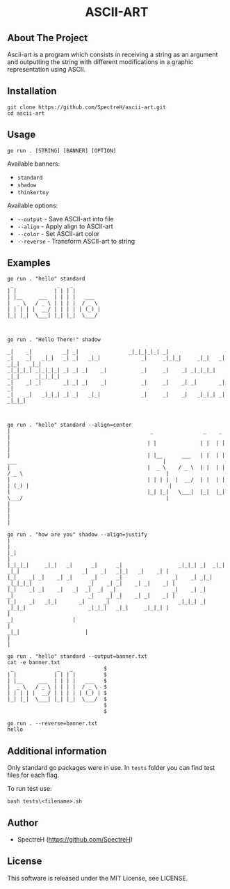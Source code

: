 <h1 align="center">ASCII-ART</h1>

## About The Project
Ascii-art is a program which consists in receiving a string as an argument and outputting the string with different modifications in a graphic representation using ASCII. 

## Installation
```
git clone https://github.com/SpectreH/ascii-art.git
cd ascii-art
```
## Usage
```
go run . [STRING] [BANNER] [OPTION]
```
Available banners:
* <code>standard</code>
* <code>shadow</code>
* <code>thinkertoy</code>

Available options:
* <code>--output</code> - Save ASCII-art into file
* <code>--align</code> - Apply align to ASCII-art
* <code>--color</code> - Set ASCII-art color
* <code>--reverse</code> - Transform ASCII-art to string

## Examples
```
go run . "hello" standard
 _              _   _          
| |            | | | |         
| |__     ___  | | | |   ___   
|  _ \   / _ \ | | | |  / _ \  
| | | | |  __/ | | | | | (_) | 
|_| |_|  \___| |_| |_|  \___/  
                               
                               
                               
go run . "Hello There!" shadow
                                                                                      
_|    _|          _| _|                _|_|_|_|_| _|                                  
_|    _|   _|_|   _| _|   _|_|             _|     _|_|_|     _|_|   _|  _|_|   _|_|   
_|_|_|_| _|_|_|_| _| _| _|    _|           _|     _|    _| _|_|_|_| _|_|     _|_|_|_| 
_|    _| _|       _| _| _|    _|           _|     _|    _| _|       _|       _|       
_|    _|   _|_|_| _| _|   _|_|             _|     _|    _|   _|_|_| _|         _|_|_| 
                                                                                      
                                                                                      
                                                                                      
go run . "hello" standard --align=center                                                                                   
|                                             _                _    _                                                       |
|                                            | |              | |  | |                                                      |
|                                            | |__      ___   | |  | |    ___                                               |
|                                            |  _ \    / _ \  | |  | |   / _ \                                              |
|                                            | | | |  |  __/  | |  | |  | (_) |                                             |
|                                            |_| |_|   \___|  |_|  |_|   \___/                                              |
|                                                                                                                           |
|                                                                                                                           |

go run . "how are you" shadow --align=justify                                                                            
|                                                                                                                           |
|_|                                                                                                                         |
|_|_|_|     _|_|   _|      _|      _|                  _|_|_| _|  _|_|   _|_|                    _|    _|   _|_|   _|    _| |
|_|    _| _|    _| _|      _|      _|                _|    _| _|_|     _|_|_|_|                  _|    _| _|    _| _|    _| |
|_|    _| _|    _|   _|  _|  _|  _|                  _|    _| _|       _|                        _|    _| _|    _| _|    _| |
|_|    _|   _|_|       _|      _|                      _|_|_| _|         _|_|_|                    _|_|_|   _|_|     _|_|_| |
|                                                                                                      _|                   |
|                                                                                                  _|_|                     |
|                                                                                                                           |

go run . "hello" standard --output=banner.txt
cat -e banner.txt
 _              _   _          $
| |            | | | |         $
| |__     ___  | | | |   ___   $
|  _ \   / _ \ | | | |  / _ \  $
| | | | |  __/ | | | | | (_) | $
|_| |_|  \___| |_| |_|  \___/  $
                               $
                               $

go run . --reverse=banner.txt
hello
```
## Additional information

Only standard go packages were in use. In <code>tests</code> folder you can find test files for each flag.

To run test use:
```
bash tests\<filename>.sh
```

## Author

* SpectreH (https://github.com/SpectreH)

## License

This software is released under the MIT License, see LICENSE.
